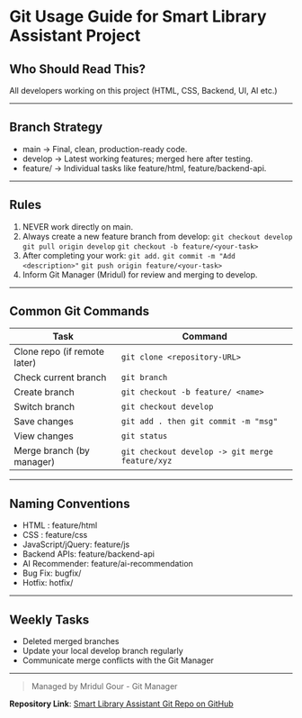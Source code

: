 # Git Usage Guide for Smart Library Assistant Project

## Who Should Read This?

All developers working on this project (HTML, CSS, Backend, UI, AI etc.)

----------

## Branch Strategy

- main -> Final, clean, production-ready code.
- develop -> Latest working features; merged here after testing.
- feature/<module-name> -> Individual tasks like feature/html, feature/backend-api.

----------

## Rules

1. NEVER work directly on main.
2. Always create a new feature branch from develop:
	`git checkout develop`
	`git pull origin develop`
	`git checkout -b feature/<your-task>`
3. After completing your work:
	`git add.`
	`git commit -m "Add <description>"`
	`git push origin feature/<your-task>`
4. Inform Git Manager (Mridul) for review and merging to develop.

----------

## Common Git Commands

| Task | Command |
|------|---------|
| Clone repo (if remote later) | `git clone <repository-URL>` |
| Check current branch | `git branch` |
| Create branch | `git checkout -b feature/ <name>` |
| Switch branch | `git checkout develop` |
| Save changes | `git add . then git commit -m "msg"` |
| View changes | `git status` |
| Merge branch (by manager) | `git checkout develop -> git merge feature/xyz` |

----------

## Naming Conventions

- HTML : feature/html 
- CSS : feature/css
- JavaScript/jQuery: feature/js 
- Backend APIs: feature/backend-api
- AI Recommender: feature/ai-recommendation
- Bug Fix: bugfix/<short-name>
- Hotfix: hotfix/<short-name>

----------

## Weekly Tasks
- Deleted merged branches
- Update your local develop branch regularly
- Communicate merge conflicts with the Git Manager

----------

> Managed by Mridul Gour - Git Manager

**Repository Link**: [Smart Library Assistant Git Repo on GitHub](https://github.com/Mridul-Gour/smart-library-assistant.git)
